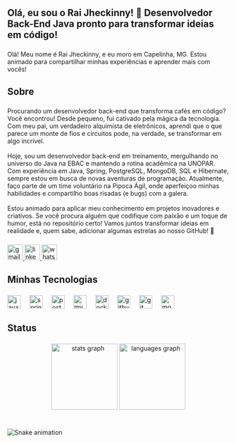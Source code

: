<h2 align="left">Olá, eu sou o Rai Jheckinny! 🚀 Desenvolvedor Back-End Java pronto para transformar ideias em código!</h2>

###

<p align="left">Olá! Meu nome é Rai Jheckinny, e eu moro em Capelinha, MG. Estou animado para compartilhar minhas experiências e aprender mais com vocês!</p>

###

<h2 align="left">Sobre</h2>

###

<p align="left">Procurando um desenvolvedor back-end que transforma cafés em código? Você encontrou! Desde pequeno, fui cativado pela mágica da tecnologia. Com meu pai, um verdadeiro alquimista de eletrônicos, aprendi que o que parece um monte de fios e circuitos pode, na verdade, se transformar em algo incrível.<br><br>Hoje, sou um desenvolvedor back-end em treinamento, mergulhando no universo do Java na EBAC e mantendo a rotina acadêmica na UNOPAR. Com experiência em Java, Spring, PostgreSQL, MongoDB, SQL e Hibernate, sempre estou em busca de novas aventuras de programação. Atualmente, faço parte de um time voluntário na Pipoca Ágil, onde aperfeiçoo minhas habilidades e compartilho boas risadas (e bugs) com a galera.<br><br>Estou animado para aplicar meu conhecimento em projetos inovadores e criativos. Se você procura alguém que codifique com paixão e um toque de humor, está no repositório certo! Vamos juntos transformar ideias em realidade e, quem sabe, adicionar algumas estrelas ao nosso GitHub! 🌟</p>

###

<div align="left">
  <a href="mailto:raijheckinnydev@gmail.com" target="_blank">
    <img src="https://img.shields.io/static/v1?message=Gmail&logo=gmail&label=&color=D14836&logoColor=white&labelColor=&style=for-the-badge" height="35" alt="gmail logo"  />
  </a>
  <a href="https://www.linkedin.com/in/ra%C3%ADjheckinny/" target="_blank">
    <img src="https://img.shields.io/static/v1?message=LinkedIn&logo=linkedin&label=&color=0077B5&logoColor=white&labelColor=&style=for-the-badge" height="35" alt="linkedin logo"  />
  </a>
  <a href="https://wa.me/5533999326502" target="_blank">
    <img src="https://img.shields.io/static/v1?message=Whatsapp&logo=whatsapp&label=&color=25D366&logoColor=white&labelColor=&style=for-the-badge" height="35" alt="whatsapp logo"  />
  </a>
</div>

###

<h2 align="left">Minhas Tecnologias</h2>

###

<div align="left">
  <img src="https://cdn.jsdelivr.net/gh/devicons/devicon/icons/java/java-original.svg" height="30" alt="java logo"  />
  <img width="12" />
  <img src="https://cdn.jsdelivr.net/gh/devicons/devicon/icons/spring/spring-original.svg" height="30" alt="spring logo"  />
  <img width="12" />
  <img src="https://cdn.jsdelivr.net/gh/devicons/devicon/icons/postgresql/postgresql-original.svg" height="30" alt="postgresql logo"  />
  <img width="12" />
  <img src="https://cdn.jsdelivr.net/gh/devicons/devicon/icons/mysql/mysql-original.svg" height="30" alt="mysql logo"  />
  <img width="12" />
  <img src="https://cdn.jsdelivr.net/gh/devicons/devicon/icons/docker/docker-original.svg" height="30" alt="docker logo"  />
  <img width="12" />
  <img src="https://cdn.jsdelivr.net/gh/devicons/devicon/icons/github/github-original.svg" height="30" alt="github logo"  />
  <img width="12" />
  <img src="https://cdn.jsdelivr.net/gh/devicons/devicon/icons/git/git-original.svg" height="30" alt="git logo"  />
  <img width="12" />
  <img src="https://cdn.jsdelivr.net/gh/devicons/devicon/icons/mongodb/mongodb-original.svg" height="30" alt="mongodb logo"  />
</div>

###

<h2 align="left">Status</h2>

###

<div align="center">
  <img src="https://github-readme-stats.vercel.app/api?username=RaiJheckinny&hide_title=false&hide_rank=false&show_icons=true&include_all_commits=true&count_private=true&disable_animations=false&theme=dracula&locale=en&hide_border=false" height="150" alt="stats graph"  />
  <img src="https://github-readme-stats.vercel.app/api/top-langs?username=RaiJheckinny&locale=en&hide_title=false&layout=compact&card_width=320&langs_count=5&theme=dracula&hide_border=false" height="150" alt="languages graph"  />
</div>

###

<br clear="both">

<img src="https://profile-readme-generator.com/assets/snake.svg" alt="Snake animation" />

###
